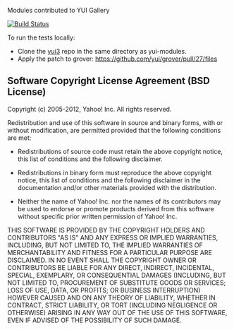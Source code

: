 Modules contributed to YUI Gallery

[![Build Status](https://secure.travis-ci.org/jafl/yui-modules.png?branch=master)](http://travis-ci.org/jafl/yui-modules)

To run the tests locally:
* Clone the [yui3](https://github.com/yui/yui3.git) repo in the same directory as yui-modules.
* Apply the patch to grover: https://github.com/yui/grover/pull/27/files

Software Copyright License Agreement (BSD License)
--------------------------------------------------

Copyright (c) 2005-2012, Yahoo! Inc.
All rights reserved.

Redistribution and use of this software in source and binary forms, with or
without modification, are permitted provided that the following conditions
are met:

* Redistributions of source code must retain the above
  copyright notice, this list of conditions and the
  following disclaimer.

* Redistributions in binary form must reproduce the above
  copyright notice, this list of conditions and the
  following disclaimer in the documentation and/or other
  materials provided with the distribution.

* Neither the name of Yahoo! Inc. nor the names of its
  contributors may be used to endorse or promote products
  derived from this software without specific prior
  written permission of Yahoo! Inc.

THIS SOFTWARE IS PROVIDED BY THE COPYRIGHT HOLDERS AND CONTRIBUTORS "AS IS"
AND ANY EXPRESS OR IMPLIED WARRANTIES, INCLUDING, BUT NOT LIMITED TO, THE
IMPLIED WARRANTIES OF MERCHANTABILITY AND FITNESS FOR A PARTICULAR PURPOSE
ARE DISCLAIMED. IN NO EVENT SHALL THE COPYRIGHT OWNER OR CONTRIBUTORS BE
LIABLE FOR ANY DIRECT, INDIRECT, INCIDENTAL, SPECIAL, EXEMPLARY, OR
CONSEQUENTIAL DAMAGES (INCLUDING, BUT NOT LIMITED TO, PROCUREMENT OF
SUBSTITUTE GOODS OR SERVICES; LOSS OF USE, DATA, OR PROFITS; OR BUSINESS
INTERRUPTION) HOWEVER CAUSED AND ON ANY THEORY OF LIABILITY, WHETHER IN
CONTRACT, STRICT LIABILITY, OR TORT (INCLUDING NEGLIGENCE OR OTHERWISE)
ARISING IN ANY WAY OUT OF THE USE OF THIS SOFTWARE, EVEN IF ADVISED OF THE
POSSIBILITY OF SUCH DAMAGE.

